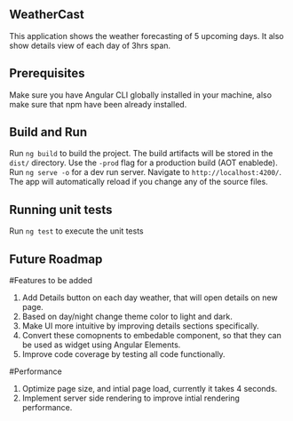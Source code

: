 ## WeatherCast

This application shows the weather forecasting of 5 upcoming days. It also show details view of each day of 3hrs span.

## Prerequisites

Make sure you have Angular CLI globally installed in your machine, also make sure that npm have been already installed.

## Build and Run

Run `ng build` to build the project. The build artifacts will be stored in the `dist/` directory. Use the `-prod` flag for a production build (AOT enablede). Run `ng serve -o` for a dev run server. Navigate to `http://localhost:4200/`. The app will automatically reload if you change any of the source files.

## Running unit tests

Run `ng test` to execute the unit tests

## Future Roadmap

#Features to be added
1. Add Details button on each day weather, that will open details on new page.
2. Based on day/night change theme color to light and dark.
3. Make UI more intuitive by improving details sections specifically.
4. Convert these comopnents to embedable component, so that they can be used as widget using Angular Elements.
5. Improve code coverage by testing all code functionally.

#Performance
1. Optimize page size, and intial page load, currently it takes 4 seconds.
2. Implement server side rendering to improve intial rendering performance.
